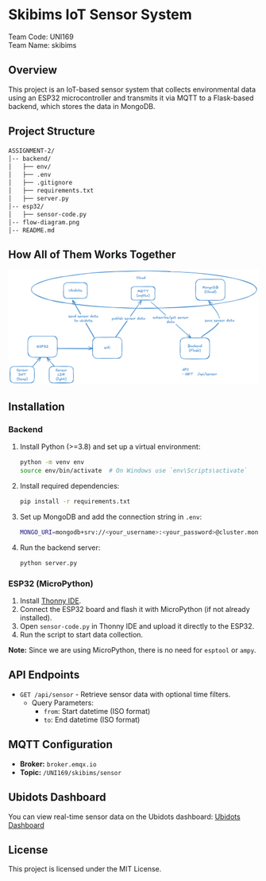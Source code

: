 # Skibims IoT Sensor System

Team Code: UNI169 <br>
Team Name: skibims

## Overview

This project is an IoT-based sensor system that collects environmental data using an ESP32 microcontroller and transmits it via MQTT to a Flask-based backend, which stores the data in MongoDB.

## Project Structure

```
ASSIGNMENT-2/
│-- backend/
│   ├── env/
│   ├── .env
│   ├── .gitignore
│   ├── requirements.txt
│   ├── server.py
│-- esp32/
│   ├── sensor-code.py
│-- flow-diagram.png
│-- README.md
```

## How All of Them Works Together
![Flow Diagram](./flow-diagram.png)


## Installation

### Backend

1. Install Python (>=3.8) and set up a virtual environment:
   ```sh
   python -m venv env
   source env/bin/activate  # On Windows use `env\Scripts\activate`
   ```
2. Install required dependencies:
   ```sh
   pip install -r requirements.txt
   ```
3. Set up MongoDB and add the connection string in `.env`:
   ```sh
   MONGO_URI=mongodb+srv://<your_username>:<your_password>@cluster.mongodb.net/
   ```
4. Run the backend server:
   ```sh
   python server.py
   ```

### ESP32 (MicroPython)

1. Install [Thonny IDE](https://thonny.org/).
2. Connect the ESP32 board and flash it with MicroPython (if not already installed).
3. Open `sensor-code.py` in Thonny IDE and upload it directly to the ESP32.
4. Run the script to start data collection.

**Note:** Since we are using MicroPython, there is no need for `esptool` or `ampy`.

## API Endpoints

- `GET /api/sensor` - Retrieve sensor data with optional time filters.
  - Query Parameters:
    - `from`: Start datetime (ISO format)
    - `to`: End datetime (ISO format)

## MQTT Configuration

- **Broker:** `broker.emqx.io`
- **Topic:** `/UNI169/skibims/sensor`

## Ubidots Dashboard

You can view real-time sensor data on the Ubidots dashboard:
[Ubidots Dashboard](https://stem.ubidots.com/app/dashboards/public/dashboard/v02q5tlGfgwALntIENkHAUHqTpQ3TM5382HJWw1rc1Q?navbar=true&contextbar=true&datePicker=true&devicePicker=true&displayTitle=true)

## License

This project is licensed under the MIT License.
